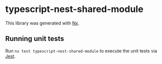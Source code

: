 # typescript-nest-shared-module

This library was generated with [Nx](https://nx.dev).

## Running unit tests

Run `nx test typescript-nest-shared-module` to execute the unit tests via [Jest](https://jestjs.io).
